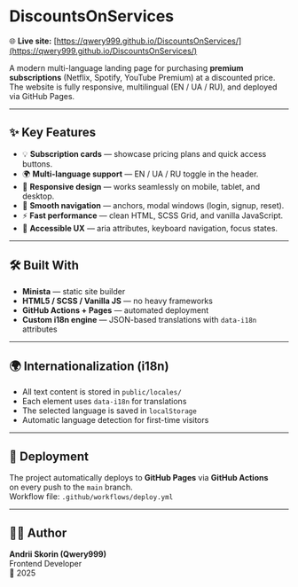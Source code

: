 # DiscountsOnServices

🌐 **Live site:** [https://qwery999.github.io/DiscountsOnServices/](https://qwery999.github.io/DiscountsOnServices/)

A modern multi-language landing page for purchasing **premium subscriptions** (Netflix, Spotify, YouTube Premium) at a discounted price.  
The website is fully responsive, multilingual (EN / UA / RU), and deployed via GitHub Pages.

---

## ✨ Key Features

- 💡 **Subscription cards** — showcase pricing plans and quick access buttons.  
- 🌍 **Multi-language support** — EN / UA / RU toggle in the header.  
- 📱 **Responsive design** — works seamlessly on mobile, tablet, and desktop.  
- 🧭 **Smooth navigation** — anchors, modal windows (login, signup, reset).  
- ⚡ **Fast performance** — clean HTML, SCSS Grid, and vanilla JavaScript.  
- 🔐 **Accessible UX** — aria attributes, keyboard navigation, focus states.

---

## 🛠️ Built With

- **Minista** — static site builder  
- **HTML5 / SCSS / Vanilla JS** — no heavy frameworks  
- **GitHub Actions + Pages** — automated deployment  
- **Custom i18n engine** — JSON-based translations with `data-i18n` attributes

---


## 🌍 Internationalization (i18n)

- All text content is stored in `public/locales/`
- Each element uses `data-i18n` for translations
- The selected language is saved in `localStorage`  
- Automatic language detection for first-time visitors

---

## 🚀 Deployment

The project automatically deploys to **GitHub Pages** via **GitHub Actions**  
on every push to the `main` branch.  
Workflow file: `.github/workflows/deploy.yml`

---

## 👨‍💻 Author

**Andrii Skorin (Qwery999)**  
Frontend Developer  
📍 2025  
